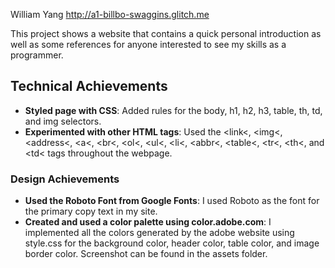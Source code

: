 William Yang
http://a1-billbo-swaggins.glitch.me

This project shows a website that contains a quick personal introduction as well as some references for anyone interested to see my skills as a programmer.

## Technical Achievements
- **Styled page with CSS**: Added rules for the body, h1, h2, h3, table, th, td, and img selectors.
- **Experimented with other HTML tags**: Used the \<link\<, \<img\<, <address\<, \<a\<, \<br\<, \<ol\<, \<ul\<, \<li\<, \<abbr\<, \<table\<, \<tr\<, \<th\<, and \<td\< tags throughout the webpage.

### Design Achievements
- **Used the Roboto Font from Google Fonts**: I used Roboto as the font for the primary copy text in my site.
- **Created and used a color palette using color.adobe.com**: I implemented all the colors generated by the adobe website using style.css for the background color, header color, table color, and image border color. Screenshot can be found in the assets folder.

